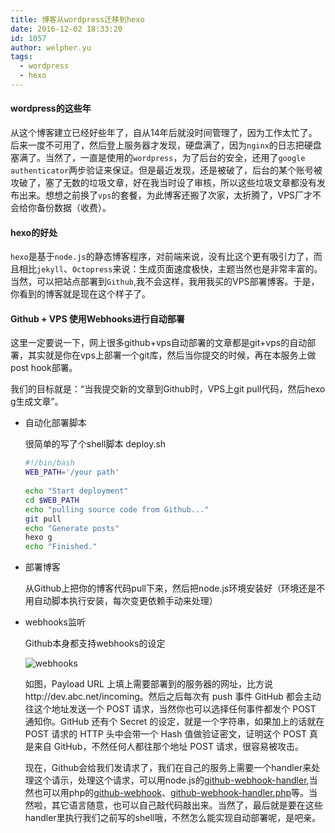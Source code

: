 ```yaml
---
title: 博客从wordpress迁移到hexo
date: 2016-12-02 18:33:20
id: 1057
author: welpher.yu
tags:
  - wordpress
  - hexo
---
```

#### wordpress的这些年 

从这个博客建立已经好些年了，自从14年后就没时间管理了，因为工作太忙了。后来一度不可用了，然后登上服务器才发现，硬盘满了，因为`nginx`的日志把硬盘塞满了。当然了，一直是使用的`wordpress`，为了后台的安全，还用了`google authenticator`两步验证来保证。但是最近发现，还是被破了，后台的某个账号被攻破了，塞了无数的垃圾文章，好在我当时设了审核，所以这些垃圾文章都没有发布出来。想想之前换了`vps`的套餐，为此博客还搬了次家，太折腾了，VPS厂才不会给你备份数据（收费）。

#### hexo的好处

`hexo`是基于`node.js`的静态博客程序，对前端来说，没有比这个更有吸引力了，而且相比`jekyll`、`Octopress`来说：生成页面速度极快，主题当然也是非常丰富的。当然，可以把站点部署到`Github`,我不会这样，我用我买的VPS部署博客。于是，你看到的博客就是现在这个样子了。

<!--more-->

#### Github + VPS 使用Webhooks进行自动部署

这里一定要说一下，网上很多github+vps自动部署的文章都是git+vps的自动部署，其实就是你在vps上部署一个git库，然后当你提交的时候，再在本服务上做post hook部署。

我们的目标就是：“当我提交新的文章到Github时，VPS上git pull代码，然后hexo g生成文章”。

* 自动化部署脚本

	很简单的写了个shell脚本 deploy.sh
	
	``` bash
	#!/bin/bash
	WEB_PATH='/your path'
	 
	echo "Start deployment"
	cd $WEB_PATH
	echo "pulling source code from Github..."
	git pull
	echo "Generate posts"
	hexo g
	echo "Finished."
	```

* 部署博客
	
	从Github上把你的博客代码pull下来，然后把node.js环境安装好（环境还是不用自动脚本执行安装，每次变更依赖手动来处理）
	
* webhooks监听
	
	Github本身都支持webhooks的设定
	
	![webhooks](/imgs/2016/github-webhooks.png)
	
	如图，Payload URL 上填上需要部署到的服务器的网址，比方说http://dev.abc.net/incoming。然后之后每次有 push 事件 GitHub 都会主动往这个地址发送一个 POST 请求，当然你也可以选择任何事件都发个 POST 通知你。GitHub 还有个 Secret 的设定，就是一个字符串，如果加上的话就在 POST 请求的 HTTP 头中会带一个 Hash 值做验证密文，证明这个 POST 真是来自 GitHub，不然任何人都往那个地址 POST 请求，很容易被攻击。
	
	现在，Github会给我们发请求了，我们在自己的服务上需要一个handler来处理这个请示，处理这个请求，可以用node.js的[github-webhook-handler](https://github.com/rvagg/github-webhook-handler),当然也可以用php的[github-webhook](https://github.com/Coppertino/github-webhook)、[github-webhook-handler.php](https://gist.github.com/welpher/792fd4bbf5152beb4c93e5e9d9423e3b)等。当然啦，其它语言随意，也可以自己敲代码敲出来。当然了，最后就是要在这些handler里执行我们之前写的shell哦，不然怎么能实现自动部署呢，是吧亲。


